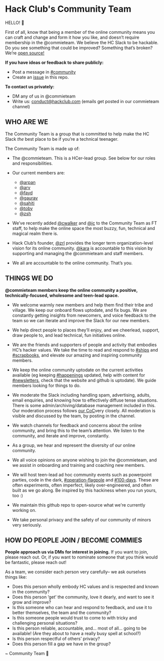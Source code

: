 # Hack Club's Community Team

HELLO! 👋

First of all, know that being a member of the online community means you can craft and change and form it how you like, and doesn’t require membership in the @commieteam. We believe the HC Slack to be hackable. Do you see something that could be improved? Something that’s broken? We’re [open source!](https://github.com/hackclub/community-team)

**If you have ideas or feedback to share publicly:**

- Post a message in [#community](https://hackclub.slack.com/archives/C01D7AHKMPF)
- Create an [issue](https://github.com/hackclub/community-team/issues/new) in this repo.

**To contact us privately:**

- DM any of us in @commieteam
- Write us: <conduct@hackclub.com> (emails get posted in our commieteam channel)

## **WHO ARE WE**

The Community Team is a group that is committed to help make the HC Slack _the_ best place to be if you’re a technical teenager.

The Community Team is made up of:

- The @commieteam. This is a HCer-lead group. See below for our roles and responsibilities.

- Our current members are:
    - [@arpan](https://hackclub.slack.com/team/U0409FSKU82)
    - [@arv](https://hackclub.slack.com/team/U01MPHKFZ7S)
    - [@fayd](https://hackclub.slack.com/team/U014ND5P1N2)
    - [@gaurav](https://hackclub.slack.com/team/U043Q05KFAA)
    - [@sahiti](https://hackclub.slack.com/team/U03RU99SGKA)
    - [@toby](https://hackclub.slack.com/team/U02C9DQ7ZL2)
    - [@zsh](https://hackclub.slack.com/team/U016S3C7JS2)

- We’ve recently added [@cwalker](https://hackclub.slack.com/team/UDK5M9Y13) and [@jc](https://hackclub.slack.com/team/U03MNFDRSGJ) to the Community Team as FT staff, to help make the online space the most buzzy, fun, technical and magical realm there is.

- Hack Club’s founder, [@zrl](https://hackclub.slack.com/team/U0266FRGP) provides the longer term organization-level vision for its online community. [@kara](https://hackclub.slack.com/team/U032A2PMSE9) is accountable to this vision by supporting and managing the @commieteam and staff members.

- We all are accountable to the online community. That’s you.

## **THINGS WE DO**

**@commieteam members keep the online community a positive, technically-focused, wholesome and teen-lead space.**

- We welcome warmly new members and help them find their tribe and village. We keep our onboard flows uptodate, and fix bugs. We are constantly getting insights from newcomers, and voice feedback to the team so we can iterate and improve the Slack for our new members.

- We help direct people to places they’ll enjoy, and we cheerlead, support, draw people to, and lead technical, fun initiatives online.

- We are the friends and supporters of people and activity that embodies HC’s hacker values. We take the time to read and respond to [#ships](https://app.slack.com/client/T0266FRGM/C0M8PUPU6) and [#scrapbooks](https://app.slack.com/client/T0266FRGM/C01504DCLVD), and elevate our amazing and inspiring community members.

- We keep the online community uptodate on the current activities available (eg keeping [#happenings](https://app.slack.com/client/T0266FRGM/C05B6DBN802) updated, help with content for [#newsletters](https://app.slack.com/client/T0266FRGM/C03U48CQ1BL), check that the website and github is uptodate). We guide members looking for things to do.

- We moderate the Slack including handling spam, advertising, adults, email enquiries, and knowing how to effectively diffuse tense situations. There is some admin/archiving/database management included in this. Our moderation process follows [our CoC](https://hackclub.com/conduct/)very closely. All moderation is visible and discussed by the team, by posting in the channel.

- We watch channels for feedback and concerns about the online community, and bring this to the team’s attention. We listen to the community, and iterate and improve, constantly.

- As a group, we hear and represent the diversity of our online community.

- We all voice opinions on anyone wishing to join the @commieteam, and we assist in onboarding and training and coaching new members.

- We will host teen-lead ad hoc community events such as powerpoint parties, code in the dark, [#operation-flagpole](https://app.slack.com/client/T0266FRGM/C05NR59J129) and [#100-days](https://app.slack.com/client/T0266FRGM/C05RQPBJTNW). These are often experiments, often imperfect, likely over-engineered, and often built as we go along. Be inspired by this hackiness when you run yours, too :)

- We maintain this github repo to open-source what we're currently working on.

- We take personal privacy and the safety of our community of minors very seriously.

## **HOW DO PEOPLE JOIN / BECOME COMMIES**

**People approach us via DMs for interest in joining.** If you want to join, please reach out. Or, if you want to nominate someone that you think would be fantastic, please reach out!

As a team, we consider each person very carefully– we ask ourselves things like:

- Does this person wholly embody HC values and is respected and known in the community?
- Does this person ‘get’ the community, love it dearly, and want to see it grow and improve?
- Is this someone who can hear and respond to feedback, and use it to better themselves, the team and the community?
- Is this someone people would trust to come to with tricky and challenging personal situations?
- Is this person reliable, accountable, and… most of all… going to be available! (Are they about to have a really busy spell at school?)
- Is this person respectful of others’ privacy?
- Does this person fill a gap we have in the group?

~ Community Team 💖
